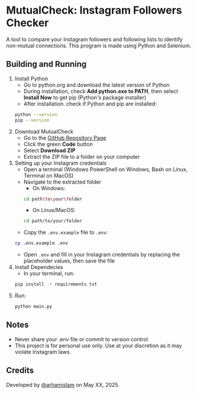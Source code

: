 # MutualCheck: Instagram Followers Checker
A tool to compare your Instagram followers and following lists to identify non-mutual connections. This program is made using Python and Selenium.

## Building and Running
1. Install Python
    - Go to python.org and download the latest version of Python
    - During installation, check **Add python.exe to PATH**, then select **Install Now** to get pip (Python's package installer)
    - After installation. check if Python and pip are installed:
    ```bash
    python --version
    pip --version
    ```
2. Download MutualCheck
    - Go to the [GitHub Repository Page](https://github.com/arhamislam/mutual-check)
    - Click the green **Code** button
    - Select **Download ZIP**
    - Extract the ZIP file to a folder on your computer
3. Setting up your Instagram credentials
    - Open a terminal (Windows PowerShell on Windows, Bash on Linux, Terminal on MacOS)
    - Navigate to the extracted folder
        - On Windows:
        ```bash
        cd path\to\your\folder
        ```
        - On Linux/MacOS:
        ```bash
        cd path/to/your/folder
        ```
    - Copy the `.env.example` file to `.env`:
    ```bash
    cp .env.example .env
    ```
    - Open `.env` and fill in your Instagram credentials by replacing the placeholder values, then save the file
4. Install Dependecies
    - In your terminal, run:
    ```bash
    pip install -r requirements.txt
    ```
5. Run:
    ```bash
    python main.py
    ```

## Notes
- Never share your .env file or commit to version control
- This project is for personal use only. Use at your discretion as it may violate Instagram laws.

## Credits
Developed by [@arhamislam](https://github.com/arhamislam) on May XX, 2025.